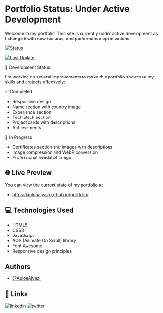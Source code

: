
# Portfolio Status: Under Active Development
Welcome to my portfolio! This site is currently under active development as I change it with new features, and performance optimizations.

[![Status](https://img.shields.io/badge/Status-Under%20Construction-yellow)](https://aulonajvazi.github.io/portfolio)

[![Last Update](https://img.shields.io/badge/Last%20Update-August%202025-blue)](https://github.com/AulonAjvazi/portfolio/commits/main)

🚧 Development Status:

I'm working on several improvements to make this portfolio showcase my skills and projects  effectively:

✅ Completed

- Responsive design
- Name section with country image
- Experience section
- Tech stack section
- Project cards with descriptions
- Achievements

🔄 In Progress
- Certificates section and images with descriptions
- Image compression and WebP conversion
- Professional headshot image

## 🌐 Live Preview
You can view the current state of my portfolio at
- https://aulonajvazi.github.io/portfolio/

## 💻 Technologies Used
- HTML5
- CSS3
- JavaScript
- AOS (Animate On Scroll) library
- Font Awesome
- Responsive design principles

## Authors
- [@AulonAjvazi](https://www.github.com/AulonAjvazi)



## 🔗 Links
[![linkedin](https://img.shields.io/badge/linkedin-0A66C2?style=for-the-badge&logo=linkedin&logoColor=white)](https://www.linkedin.com/in/aulon-ajvazi/)
[![twitter](https://img.shields.io/badge/twitter-1DA1F2?style=for-the-badge&logo=twitter&logoColor=white)](https://x.com/AulonContact)
